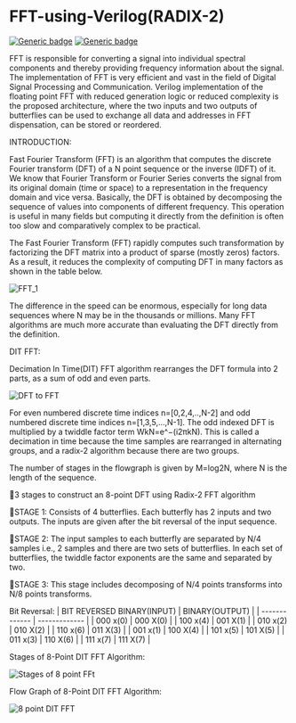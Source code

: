 # FFT-using-Verilog(RADIX-2)
 [![Generic badge](https://img.shields.io/badge/verilog_test-passed-green.svg)](https://user-images.githubusercontent.com/61559101/142257997-073c9d52-ccb6-4d82-a8e0-6f7274240be6.PNG)
[![Generic badge](https://img.shields.io/badge/RTL-schematic-red.svg)](https://user-images.githubusercontent.com/61559101/142258670-43d4ec95-bba3-4086-84b8-b5293848a852.PNG)


 
FFT is responsible for converting a signal into individual spectral components and thereby providing frequency information about the signal. The implementation of FFT is very efficient and vast in the field of Digital Signal Processing and Communication. Verilog implementation of the floating point FFT with reduced generation logic or reduced complexity is the proposed architecture, where the
two inputs and two outputs of butterflies can be used to exchange all data and addresses in FFT dispensation, can be stored or reordered. 

INTRODUCTION:

Fast Fourier Transform (FFT) is an algorithm that computes the discrete Fourier transform (DFT) of a N point sequence or the inverse (IDFT) of it. We know that Fourier Transform or Fourier Series converts the signal from its original domain (time or space) to a
representation in the frequency domain and vice versa. Basically, the DFT is obtained by decomposing the sequence of values into components of different frequency. This operation is useful in many fields but computing it directly from the definition is often too slow and comparatively complex to be practical.

The Fast Fourier Transform (FFT) rapidly computes such transformation by factorizing the
DFT matrix into a product of sparse (mostly zeros) factors. As a result, it reduces the
complexity of computing DFT in many factors as shown in the table below.

![FFT_1](https://user-images.githubusercontent.com/61559101/141434347-4de1735f-b0f2-48ff-8648-708fa8c1ac1d.PNG)

The difference in the speed can be enormous, especially for long data sequences where N may
be in the thousands or millions. Many FFT algorithms are much more accurate than
evaluating the DFT directly from the definition.

DIT FFT:

Decimation In Time(DIT) FFT algorithm rearranges the DFT formula into 2 parts, as a sum of odd and even parts.

![DFT to FFT](https://user-images.githubusercontent.com/61559101/143253529-b7cce322-2402-4afd-89b7-3ef26a9e399b.PNG)

For even numbered discrete time indices n=[0,2,4,..,N-2] and odd numbered discrete time indices n=[1,3,5,...,N-1]. The odd indexed DFT is multiplied by a twiddle factor term WkN=e^−(i2πkN). This is called a decimation in time because the time samples are rearranged in alternating groups, and a radix-2 algorithm because there are two groups.

The number of stages in the flowgraph is given by M=log2N, where N is the length of the sequence.

📌3 stages to construct an 8-point DFT using Radix-2 FFT algorithm

🔺STAGE 1:
Consists of 4 butterflies. Each butterfly has 2 inputs and two outputs. The inputs are given 
after the bit reversal of the input sequence.

🔺STAGE 2:
The input samples to each butterfly are separated by N/4 samples i.e., 2 samples and there are 
two sets of butterflies. In each set of butterflies, the twiddle factor exponents are the same and 
separated by two.

🔺STAGE 3:
This stage includes decomposing of N/4 points transforms into N/8 points transforms.

Bit Reversal:
| BIT REVERSED BINARY(INPUT)  | BINARY(OUTPUT) |
| ------------- | ------------- |
| 000 x(0)  | 000 X(0)  |
| 100 x(4)  | 001 X(1)  |
| 010 x(2)  | 010 X(2)  |
| 110 x(6)  | 011 X(3)  |
| 001 x(1)  | 100 X(4)  |
| 101 x(5)  | 101 X(5)  |
| 011 x(3)  | 110 X(6)  |
| 111 x(7)  | 111 X(7)  |

Stages of 8-Point DIT FFT Algorithm:

![Stages of 8 point FFt](https://user-images.githubusercontent.com/61559101/143257088-70ef836a-7a97-466b-bb05-28c585471795.PNG)

 Flow Graph of 8-Point DIT FFT Algorithm:
 
![8 point DIT FFT](https://user-images.githubusercontent.com/61559101/143257478-decf9d98-5d57-4b2e-9c7e-fcf304a62d98.png)








